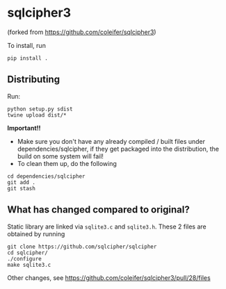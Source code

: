 sqlcipher3
==========
(forked from https://github.com/coleifer/sqlcipher3)

To install, run 
```
pip install .
```


## Distributing
Run:
```
python setup.py sdist
twine upload dist/*
```

**Important!!**
* Make sure you don't have any already compiled / built files under dependencies/sqlcipher, if they get packaged into the distribution, the build on some system will fail!
* To clean them up, do the following
```
cd dependencies/sqlcipher
git add .
git stash
```


## What has changed compared to original?
Static library are linked via `sqlite3.c` and `sqlite3.h`. These 2 files are obtained by running
```
git clone https://github.com/sqlcipher/sqlcipher
cd sqlcipher/
./configure
make sqlite3.c
```

Other changes, see https://github.com/coleifer/sqlcipher3/pull/28/files